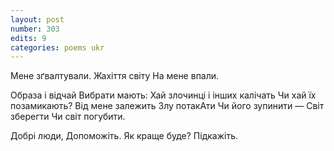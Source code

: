 ```yaml
---
layout: post
number: 303
edits: 9
categories: poems ukr
---
```


Мене зґвалтували.
Жахіття світу 
На мене впали.

Образа і відчай 
Вибрати мають:
Хай злочинці і інших 
калічать
Чи хай їх позамикають? 
Від мене залежить 
Злу потакАти 
Чи його зупинити —
Світ зберегти 
Чи світ погубити.

Добрі люди, 
Допоможіть. 
Як краще буде?
Підкажіть.
